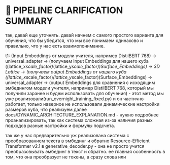 # 🎯 PIPELINE CLARIFICATION SUMMARY

так, давай еще уточнять. давай начнем с самого простого варианта для обучения, что бы убедится, что мы все понимаем одинаково и правильно, что у нас есть взаимопонимание.

t1: (Input Embeddings от модели учителя, например DistilBERT 768) → universal_adapter → (получаем Input Embeddings для нашего куба ((lattice_x*scale_factor)*(lattice_y*scale_factor))Surface_Embeddings) → 3D Lattice → (получаем output Embeddings от нашего куба ((lattice_x*scale_factor)*(lattice_y*scale_factor))Surface_Embeddings) → universal_adapter → (output Embeddings для сравнения с исходящим эмбедингом модели учителя, например DistilBERT 768, который мы получили заранее и будем использовать для обучения) - этот метод мы уже реализовали(run_overnight_training_fixed.py) и он частично работает, только наверное не использовали динамические настройки размеров куба, что реализуем далее docs/DYNAMIC_ARCHITECTURE_EXPLANATION.md - нужно подробнее проанализировать, так как система сложная из-за наличия разных подходов разные настройки и формулы подсчета.

так же у нас предварительно уж реализована система с преобразованием текста в эмбединг и обратно Resource-Efficient Transformer v2.1 в generative_decoder.py - она не просто учится преобразовывать эмбединг в текст и обратно. ее главная особенность в том, что она преобразует не токены, а сразу слова или
